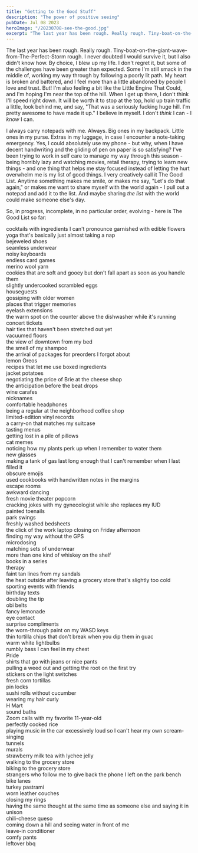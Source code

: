 ```yaml
---
title: "Getting to the Good Stuff"
description: "The power of positive seeing"
pubDate: Jul 08 2023
heroImage: "/20230708-see-the-good.jpg"
excerpt: "The last year has been rough. Really rough. Tiny-boat-on-the-giant-wave-from-The-Perfect-Storm rough. I never doubted I would survive it, but I also didn't know how. By choice, I blew up my life. I don't regret it, but some of the challenges have been greater than expected. Some I'm still smack in the middle of, working my way through by following a poorly lit path."
---
```


The last year has been rough. Really rough. Tiny-boat-on-the-giant-wave-from-The-Perfect-Storm rough. I never doubted I would survive it, but I also didn't know how. By choice, I blew up my life. I don't regret it, but some of the challenges have been greater than expected. Some I'm still smack in the middle of, working my way through by following a poorly lit path. My heart is broken and battered, and I feel more than a little abandoned by people I love and trust. But! I'm also feeling a bit like the Little Engine That Could, and I'm hoping I'm near the top of the hill. When I get up there, I don't think I'll speed right down. It will be worth it to stop at the top, hold up train traffic a little, look behind me, and say, "That was a seriously fucking huge hill. I'm pretty awesome to have made it up." I believe in myself. I don't *think* I can - I *know* I can.

I always carry notepads with me. Always. Big ones in my backpack. Little ones in my purse. Extras in my luggage, in case I encounter a note-taking emergency. Yes, I could absolutely use my phone - but why, when I have decent handwriting and the gliding of pen on paper is so satisfying? I've been trying to work in self care to manage my way through this season - being horribly lazy and watching movies, retail therapy, trying to learn new things - and one thing that helps me stay focused instead of letting the hurt overwhelm me is my list of good things. I very creatively call it The Good List. Anytime something makes me smile, or makes me say, "Let's do that again," or makes me want to share myself with the world again - I pull out a notepad and add it to the list. And maybe sharing *the list* with the world could make someone else's day.

So, in progress, incomplete, in no particular order, evolving - here is The Good List so far:

cocktails with ingredients I can't pronounce garnished with edible flowers  
yoga that's basically just almost taking a nap  
bejeweled shoes  
seamless underwear  
noisy keyboards  
endless card games  
merino wool yarn  
cookies that are soft and gooey but don't fall apart as soon as you handle them  
slightly undercooked scrambled eggs  
houseguests  
gossiping with older women  
places that trigger memories  
eyelash extensions  
the warm spot on the counter above the dishwasher while it's running  
concert tickets  
hair ties that haven't been stretched out yet  
vacuumed floors  
the view of downtown from my bed  
the smell of my shampoo  
the arrival of packages for preorders I forgot about  
lemon Oreos  
recipes that let me use boxed ingredients  
jacket potatoes  
negotiating the price of Brie at the cheese shop  
the anticipation before the beat drops  
wine carafes  
nicknames  
comfortable headphones  
being a regular at the neighborhood coffee shop  
limited-edition vinyl records  
a carry-on that matches my suitcase  
tasting menus  
getting lost in a pile of pillows  
cat memes  
noticing how my plants perk up when I remember to water them  
new glasses  
making a tank of gas last long enough that I can't remember when I last filled it  
obscure emojis  
used cookbooks with handwritten notes in the margins  
escape rooms  
awkward dancing  
fresh movie theater popcorn  
cracking jokes with my gynecologist while she replaces my IUD  
painted toenails  
park swings  
freshly washed bedsheets  
the click of the work laptop closing on Friday afternoon  
finding my way without the GPS  
microdosing  
matching sets of underwear  
more than one kind of whiskey on the shelf  
books in a series  
therapy  
faint tan lines from my sandals  
the heat outside after leaving a grocery store that's slightly too cold  
sporting events with friends  
birthday texts  
doubling the tip  
obi belts  
fancy lemonade  
eye contact  
surprise compliments  
the worn-through paint on my WASD keys  
thin tortilla chips that don't break when you dip them in guac  
warm white lightbulbs  
rumbly bass I can feel in my chest  
Pride  
shirts that go with jeans or nice pants  
pulling a weed out and getting the root on the first try  
stickers on the light switches  
fresh corn tortillas  
pin locks  
sushi rolls without cucumber  
wearing my hair curly  
H Mart  
sound baths  
Zoom calls with my favorite 11-year-old  
perfectly cooked rice  
playing music in the car excessively loud so I can't hear my own scream-singing  
tunnels  
murals  
strawberry milk tea with lychee jelly  
walking to the grocery store  
biking to the grocery store  
strangers who follow me to give back the phone I left on the park bench  
bike lanes  
turkey pastrami  
worn leather couches  
closing my rings  
having the same thought at the same time as someone else and saying it in unison  
chili-cheese queso  
coming down a hill and seeing water in front of me  
leave-in conditioner  
comfy pants  
leftover bbq  